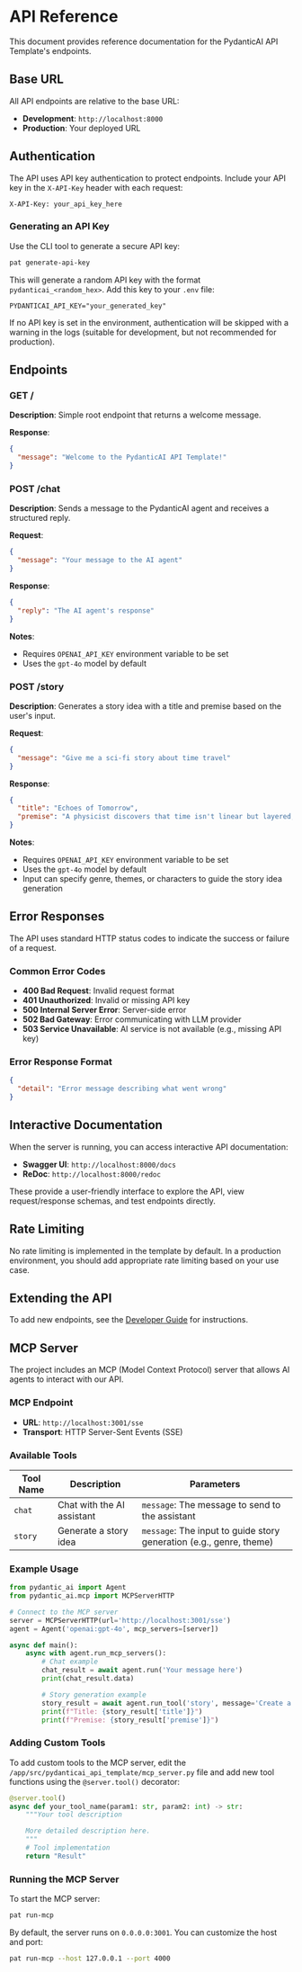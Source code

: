 # API Reference

This document provides reference documentation for the PydanticAI API Template's endpoints.

## Base URL

All API endpoints are relative to the base URL:

- **Development**: `http://localhost:8000`
- **Production**: Your deployed URL

## Authentication

The API uses API key authentication to protect endpoints. Include your API key in the `X-API-Key` header with each request:

```http
X-API-Key: your_api_key_here
```

### Generating an API Key

Use the CLI tool to generate a secure API key:

```bash
pat generate-api-key
```

This will generate a random API key with the format `pydanticai_<random_hex>`. Add this key to your `.env` file:

```env
PYDANTICAI_API_KEY="your_generated_key"
```

If no API key is set in the environment, authentication will be skipped with a warning in the logs (suitable for development, but not recommended for production).

## Endpoints

### GET /

**Description**: Simple root endpoint that returns a welcome message.

**Response**:

```json
{
  "message": "Welcome to the PydanticAI API Template!"
}
```

### POST /chat

**Description**: Sends a message to the PydanticAI agent and receives a structured reply.

**Request**:

```json
{
  "message": "Your message to the AI agent"
}
```

**Response**:

```json
{
  "reply": "The AI agent's response"
}
```

**Notes**:

- Requires `OPENAI_API_KEY` environment variable to be set
- Uses the `gpt-4o` model by default

### POST /story

**Description**: Generates a story idea with a title and premise based on the user's input.

**Request**:

```json
{
  "message": "Give me a sci-fi story about time travel"
}
```

**Response**:

```json
{
  "title": "Echoes of Tomorrow",
  "premise": "A physicist discovers that time isn't linear but layered, with each moment existing simultaneously. When she builds a device to view these layers, she witnesses a future catastrophe and must find a way to reach across time to prevent it."
}
```

**Notes**:

- Requires `OPENAI_API_KEY` environment variable to be set
- Uses the `gpt-4o` model by default
- Input can specify genre, themes, or characters to guide the story idea generation

## Error Responses

The API uses standard HTTP status codes to indicate the success or failure of a request.

### Common Error Codes

- **400 Bad Request**: Invalid request format
- **401 Unauthorized**: Invalid or missing API key
- **500 Internal Server Error**: Server-side error
- **502 Bad Gateway**: Error communicating with LLM provider
- **503 Service Unavailable**: AI service is not available (e.g., missing API key)

### Error Response Format

```json
{
  "detail": "Error message describing what went wrong"
}
```

## Interactive Documentation

When the server is running, you can access interactive API documentation:

- **Swagger UI**: `http://localhost:8000/docs`
- **ReDoc**: `http://localhost:8000/redoc`

These provide a user-friendly interface to explore the API, view request/response schemas, and test endpoints directly.

## Rate Limiting

No rate limiting is implemented in the template by default. In a production environment, you should add appropriate rate limiting based on your use case.

## Extending the API

To add new endpoints, see the [Developer Guide](./DEVELOPER.md) for instructions.

## MCP Server

The project includes an MCP (Model Context Protocol) server that allows AI agents to interact with our API.

### MCP Endpoint

- **URL**: `http://localhost:3001/sse`
- **Transport**: HTTP Server-Sent Events (SSE)

### Available Tools

| Tool Name | Description                | Parameters                                                          |
| --------- | -------------------------- | ------------------------------------------------------------------- |
| `chat`    | Chat with the AI assistant | `message`: The message to send to the assistant                     |
| `story`   | Generate a story idea      | `message`: The input to guide story generation (e.g., genre, theme) |

### Example Usage

```python
from pydantic_ai import Agent
from pydantic_ai.mcp import MCPServerHTTP

# Connect to the MCP server
server = MCPServerHTTP(url='http://localhost:3001/sse')
agent = Agent('openai:gpt-4o', mcp_servers=[server])

async def main():
    async with agent.run_mcp_servers():
        # Chat example
        chat_result = await agent.run('Your message here')
        print(chat_result.data)

        # Story generation example
        story_result = await agent.run_tool('story', message='Create a sci-fi story about time travel')
        print(f"Title: {story_result['title']}")
        print(f"Premise: {story_result['premise']}")
```

### Adding Custom Tools

To add custom tools to the MCP server, edit the `/app/src/pydanticai_api_template/mcp_server.py` file and add new tool functions using the `@server.tool()` decorator:

```python
@server.tool()
async def your_tool_name(param1: str, param2: int) -> str:
    """Your tool description

    More detailed description here.
    """
    # Tool implementation
    return "Result"
```

### Running the MCP Server

To start the MCP server:

```bash
pat run-mcp
```

By default, the server runs on `0.0.0.0:3001`. You can customize the host and port:

```bash
pat run-mcp --host 127.0.0.1 --port 4000
```
